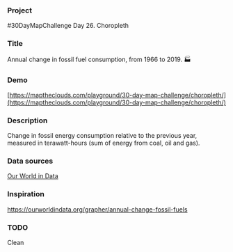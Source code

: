 ### Project

#30DayMapChallenge Day 26. Choropleth

### Title

Annual change in fossil fuel consumption, from 1966 to 2019. 🏭

### Demo

[https://maptheclouds.com/playground/30-day-map-challenge/choropleth/](https://maptheclouds.com/playground/30-day-map-challenge/choropleth/)

### Description

Change in fossil energy consumption relative to the previous year, measured in terawatt-hours (sum of energy from coal, oil and gas).

### Data sources

[Our World in Data](https://ourworldindata.org/grapher/annual-change-fossil-fuels)

### Inspiration

https://ourworldindata.org/grapher/annual-change-fossil-fuels

### TODO

Clean
